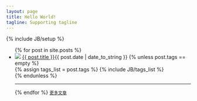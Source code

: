 ```yaml
---
layout: page
title: Hello World!
tagline: Supporting tagline
---
```

{% include JB/setup %}
<ul class="posts">
{% for post in site.posts %}
<li><img src="https://secure.gravatar.com/avatar/3b00ffdc531cc40c9f6dad3ab104b208?s=32&d=https://a248.e.akamai.net/assets.github.com%2Fimages%2Fgravatars%2Fgravatar-user-32.png" class="img-circle"> <a href="{{ BASE_PATH }}{{ post.url }}">{{ post.title }}</a><span>{{ post.date | date_to_string }}</span>
{% unless post.tags == empty %}    
<div class="tag">
{% assign tags_list = post.tags %}
{% include JB/tags_list %}
</div>	
{% endunless %}  
</li>
<hr>
{% endfor %}
<small><a class="moreposts" href="{{ BASE_PATH }}/archive.html" title="More">更多文章</a></small>
</ul>



